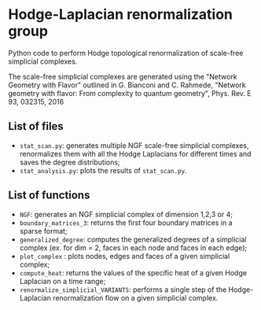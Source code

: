 # Hodge-Laplacian renormalization group 
Python code to perform Hodge topological renormalization of scale-free simplicial complexes.

The scale-free simplicial complexes are generated using the "Network Geometry with Flavor" outlined in G. Bianconi and C. Rahmede, "Network geometry with flavor: From complexity to quantum geometry", Phys. Rev. E 93, 032315, 2016

## List of files
- ``stat_scan.py``: generates multiple NGF scale-free simplicial complexes, renormalizes them with all the Hodge Laplacians for different times and saves the degree distributions;
- ``stat_analysis.py``: plots the results of ``stat_scan.py``.

## List of functions
- ``NGF``: generates an NGF simplicial complex of dimension 1,2,3 or 4;
- ``boundary_matrices_3``: returns the first four boundary matrices in a sparse format;
- ``generalized_degree``: computes the generalized degrees of a simplicial complex (ex. for dim = 2, faces in each node and faces in each edge);
- ``plot_complex`` : plots nodes, edges and faces of a given simplicial complex;
- ``compute_heat``: returns the values of the specific heat of a given Hodge Laplacian on a time range;
- ``renormalize_simplicial_VARIANTS``: performs a single step of the Hodge-Laplacian renormalization flow on a given simplicial complex.
